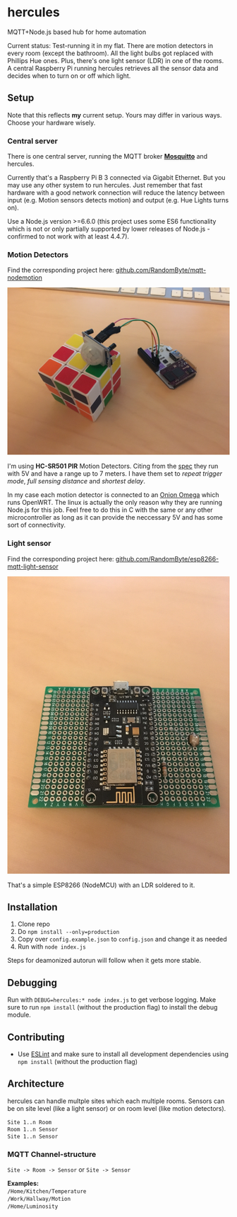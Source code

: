 # hercules
MQTT+Node.js based hub for home automation

Current status: Test-running it in my flat. There are motion detectors in every room (except the bathroom). All the light bulbs got replaced with Phillips Hue ones. Plus, there's one light sensor (LDR) in one of the rooms.
A central Raspberry Pi running hercules retrieves all the sensor data and decides when to turn on or off which light. 


## Setup
Note that this reflects **my** current setup. Yours may differ in various ways. Choose your hardware wisely.


### Central server
There is one central server, running the MQTT broker **[Mosquitto](https://mosquitto.org/)** and hercules.

Currently that's a Raspberry Pi B 3 connected via Gigabit Ethernet. But you may use any other system to run hercules. Just remember that fast hardware with a good network connection will reduce the latency between input (e.g. Motion sensors detects motion) and output (e.g. Hue Lights turns on).

Use a Node.js version >=6.6.0 (this project uses some ES6 functionality which is not or only partially supported by lower releases of Node.js - confirmed to not work with at least 4.4.7).

### Motion Detectors
Find the corresponding project here: [github.com/RandomByte/mqtt-nodemotion](https://github.com/RandomByte/mqtt-nodemotion)

![Rubik's Cube for scale](resources/motion-detector.png)

I'm using **HC-SR501 PIR** Motion Detectors. Citing from the [spec](https://www.mpja.com/download/31227sc.pdf) they run with 5V and have a range up to 7 meters. I have them set to *repeat trigger mode*, *full sensing distance* and *shortest delay*.

In my case each motion detector is connected to an [Onion Omega](https://onion.io/) which runs OpenWRT. The linux is actually the only reason why they are running Node.js for this job. Feel free to do this in C with the same or any other microcontroller as long as it can provide the neccessary 5V and has some sort of connectivity.

### Light sensor
Find the corresponding project here: [github.com/RandomByte/esp8266-mqtt-light-sensor](https://github.com/RandomByte/esp8266-mqtt-light-sensor)

![](resources/ldr.png)

That's a simple ESP8266 (NodeMCU) with an LDR soldered to it.

## Installation
1. Clone repo
2. Do `npm install --only=production`
3. Copy over `config.example.json` to `config.json` and change it as needed
4. Run with `node index.js`

Steps for deamonized autorun will follow when it gets more stable.

## Debugging
Run with `DEBUG=hercules:* node index.js` to get verbose logging. Make sure to run `npm install` (without the production flag) to install the debug module.

## Contributing
- Use [ESLint](http://eslint.org/) and make sure to install all development dependencies using `npm install` (without the production flag)

## Architecture
hercules can handle multple sites which each multiple rooms. Sensors can be on site level (like a light sensor) or on room level (like motion detectors).


````
Site 1..n Room
Room 1..n Sensor
Site 1..n Sensor

````

### MQTT Channel-structure
`Site -> Room -> Sensor` or `Site -> Sensor`

**Examples:**  
`/Home/Kitchen/Temperature`  
`/Work/Hallway/Motion`  
`/Home/Luminosity`

